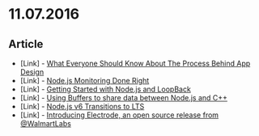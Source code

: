 # 11.07.2016

## Article

- \[Link\] - [What Everyone Should Know About The Process Behind App Design](https://www.smashingmagazine.com/2016/11/what-everyone-should-know-about-the-process-behind-app-design/)
- \[Link\] - [Node.js Monitoring Done Right](https://hackernoon.com/node-js-monitoring-done-right-70418ecbbff9#.lrufoxgtu)
- \[Link\] - [Getting Started with Node.js and LoopBack](https://semaphoreci.com/community/tutorials/getting-started-with-node-js-and-loopback)
- \[Link\] - [Using Buffers to share data between Node.js and C++](https://community.risingstack.com/using-buffers-node-js-c-plus-plus)
- \[Link\] - [Node.js v6 Transitions to LTS](https://hackernoon.com/node-js-v6-transitions-to-lts-be7f18c17159#.rvijkxvxm)
- \[Link\] - [Introducing Electrode, an open source release from @WalmartLabs](https://medium.com/walmartlabs/introducing-electrode-an-open-source-release-from-walmartlabs-14b836135319#.5k7nqaxn8)
